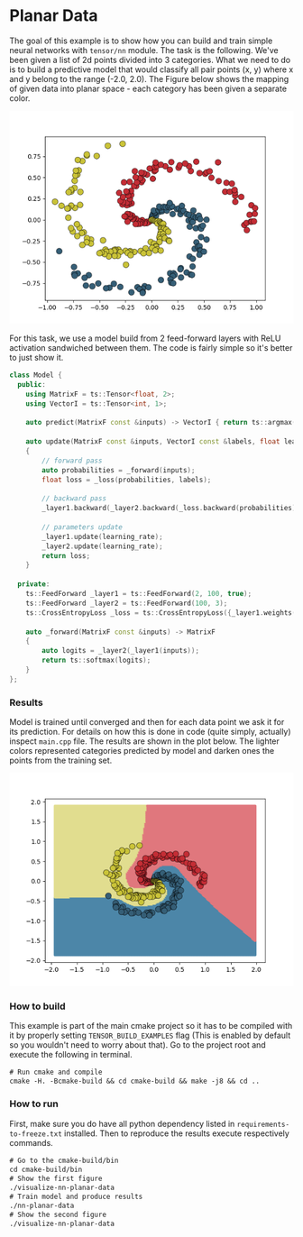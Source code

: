 # Planar Data
The goal of this example is to show how you can build and train simple neural networks with
`tensor/nn` module. The task is the following. We've been given a list of 2d points divided into
3 categories. What we need to do is to build a predictive model that would classify all pair points
(x, y) where x and y belong to the range (-2.0, 2.0). The Figure below shows the mapping of given data
into planar space - each category has been given a separate color.

![test data](img/train_data.png)

For this task, we use a model build from 2 feed-forward layers with ReLU activation sandwiched between them.
The code is fairly simple so it's better to just show it.
```c++
class Model {
  public:
    using MatrixF = ts::Tensor<float, 2>;
    using VectorI = ts::Tensor<int, 1>;

    auto predict(MatrixF const &inputs) -> VectorI { return ts::argmax(_forward(inputs)); }

    auto update(MatrixF const &inputs, VectorI const &labels, float learning_rate) -> float
    {
        // forward pass
        auto probabilities = _forward(inputs);
        float loss = _loss(probabilities, labels);

        // backward pass
        _layer1.backward(_layer2.backward(_loss.backward(probabilities)));

        // parameters update
        _layer1.update(learning_rate);
        _layer2.update(learning_rate);
        return loss;
    }

  private:
    ts::FeedForward _layer1 = ts::FeedForward(2, 100, true);
    ts::FeedForward _layer2 = ts::FeedForward(100, 3);
    ts::CrossEntropyLoss _loss = ts::CrossEntropyLoss({_layer1.weights(), _layer2.weights()});

    auto _forward(MatrixF const &inputs) -> MatrixF
    {
        auto logits = _layer2(_layer1(inputs));
        return ts::softmax(logits);
    }
};
``` 

### Results
Model is trained until converged and then for each data point we ask it for its prediction.
For details on how this is done in code (quite simply, actually) inspect `main.cpp` file.
The results are shown in the plot below. The lighter colors represented categories predicted by model and 
darken ones the points from the training set.

![model prediction](img/model_prediction.png)

### How to build
This example is part of the main cmake project so it has to be compiled with it by properly setting
`TENSOR_BUILD_EXAMPLES` flag (This is enabled by default so you wouldn't need to worry about that).
Go to the project root and execute the following in terminal.
```shell script
# Run cmake and compile
cmake -H. -Bcmake-build && cd cmake-build && make -j8 && cd ..
```
### How to run
First, make sure you do have all python dependency listed in `requirements-to-freeze.txt` installed.
Then to reproduce the results execute respectively commands.
```shell script
# Go to the cmake-build/bin 
cd cmake-build/bin
# Show the first figure
./visualize-nn-planar-data 
# Train model and produce results 
./nn-planar-data
# Show the second figure
./visualize-nn-planar-data 
```
